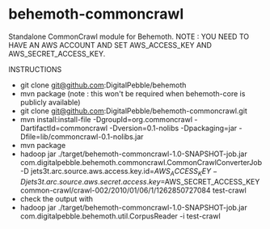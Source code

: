 behemoth-commoncrawl
====================

Standalone CommonCrawl module for Behemoth. 
NOTE : YOU NEED TO HAVE AN AWS ACCOUNT AND SET AWS_ACCESS_KEY AND AWS_SECRET_ACCESS_KEY.

INSTRUCTIONS
- git clone git@github.com:DigitalPebble/behemoth
- mvn package
(note : this won't be required when behemoth-core is publicly available)
- git clone git@github.com:DigitalPebble/behemoth-commoncrawl.git
- mvn install:install-file -DgroupId=org.commoncrawl -DartifactId=commoncrawl -Dversion=0.1-nolibs -Dpackaging=jar -Dfile=lib/commoncrawl-0.1-nolibs.jar
- mvn package
- hadoop jar ./target/behemoth-commoncrawl-1.0-SNAPSHOT-job.jar  com.digitalpebble.behemoth.commoncrawl.CommonCrawlConverterJob -D jets3t.arc.source.aws.access.key.id=$AWS_ACCESS_KEY -D jets3t.arc.source.aws.secret.access.key=$AWS_SECRET_ACCESS_KEY common-crawl/crawl-002/2010/01/06/1/1262850727084 test-crawl
- check the output with 
 - hadoop jar ./target/behemoth-commoncrawl-1.0-SNAPSHOT-job.jar  com.digitalpebble.behemoth.util.CorpusReader -i test-crawl 
